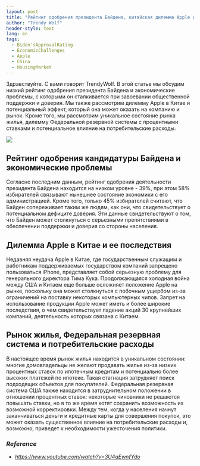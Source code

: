 ```yaml
---
layout: post
title: "Рейтинг одобрения президента Байдена, китайская дилемма Apple и влияние рынка жилья на потребительские расходы"
author: "Trendy Wolf"
header-style: text
lang: en
tags:
  - Biden'sApprovalRating
  - EconomicChallenges
  - Apple
  - China
  - HousingMarket
---
```


Здравствуйте. С вами говорит TrendyWolf. В этой статье мы обсудим низкий рейтинг одобрения президента Байдена и экономические проблемы, с которыми он сталкивается при завоевании общественной поддержки и доверия. Мы также рассмотрим дилемму Apple в Китае и потенциальный эффект, который она может оказать на компанию и рынок. Кроме того, мы рассмотрим уникальное состояние рынка жилья, дилемму Федеральной резервной системы с процентными ставками и потенциальное влияние на потребительские расходы.

<img
    src="https://i.ytimg.com/vi/3U4aEwnfYdo/hqdefault.jpg"
/>


## Рейтинг одобрения кандидатуры Байдена и экономические проблемы
Согласно последним данным, рейтинг одобрения деятельности президента Байдена находится на низком уровне - 39%, при этом 58% избирателей связывают нынешнее состояние экономики с его администрацией. Кроме того, только 45% избирателей считают, что Байден сопереживает таким же людям, как они, что свидетельствует о потенциальном дефиците доверия. Эти данные свидетельствуют о том, что Байден может столкнуться с серьезными препятствиями в обеспечении поддержки и доверия со стороны населения.

## Дилемма Apple в Китае и ее последствия
Недавняя неудача Apple в Китае, где государственным служащим и работникам поддерживаемых государством компаний запрещено пользоваться iPhone, представляет собой серьезную проблему для генерального директора Тима Кука. Продолжающаяся холодная война между США и Китаем еще больше осложняет положение Apple на рынке, поскольку она может столкнуться с побочным ущербом из-за ограничений на поставку некоторых компьютерных чипов. Запрет на использование продукции Apple может иметь и более широкие последствия, о чем свидетельствует падение акций 30 крупнейших компаний, деятельность которых связана с Китаем.

## Рынок жилья, Федеральная резервная система и потребительские расходы
В настоящее время рынок жилья находится в уникальном состоянии: многие домовладельцы не желают продавать жилье из-за низких процентных ставок по ипотечным кредитам и потенциально более высоких платежей по ипотеке. Такая стагнация затрудняет поиск подходящих объектов для покупателей. Федеральная резервная система США также находится в затруднительном положении в отношении процентных ставок: некоторые чиновники не решаются повышать ставки, но в то же время хотят сохранить возможность их возможной корректировки. Между тем, когда у населения начнут заканчиваться деньги и кредитные карты для совершения покупок, это может оказать существенное влияние на потребительские расходы и, возможно, приведет к необходимости ужесточения политики.


### _Reference_
- _https://www.youtube.com/watch?v=3U4aEwnfYdo_

